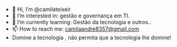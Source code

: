 - 👋 Hi, I’m @camilateixeir
- 👀 I’m interested in: gestão e governança em TI.
- 🌱 I’m currently learning: Gestão da tecnologia e outros..
- 📫 How to reach me: camilaandre8357@gmail.com
- Domine a tecnologia , não permita que a tecnologia lhe domine!
<!---
camilateixeir/camilateixeir is a ✨ special ✨ repository because its `README.md` (this file) appears on your GitHub profile.
You can click the Preview link to take a look at your changes.
--->
